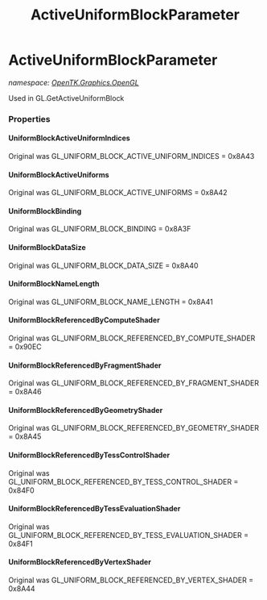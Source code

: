 ﻿---
title: ActiveUniformBlockParameter
---

# ActiveUniformBlockParameter
_namespace: [OpenTK.Graphics.OpenGL](N-OpenTK.Graphics.OpenGL.html)_

Used in GL.GetActiveUniformBlock



### Properties

#### UniformBlockActiveUniformIndices
Original was GL_UNIFORM_BLOCK_ACTIVE_UNIFORM_INDICES = 0x8A43
#### UniformBlockActiveUniforms
Original was GL_UNIFORM_BLOCK_ACTIVE_UNIFORMS = 0x8A42
#### UniformBlockBinding
Original was GL_UNIFORM_BLOCK_BINDING = 0x8A3F
#### UniformBlockDataSize
Original was GL_UNIFORM_BLOCK_DATA_SIZE = 0x8A40
#### UniformBlockNameLength
Original was GL_UNIFORM_BLOCK_NAME_LENGTH = 0x8A41
#### UniformBlockReferencedByComputeShader
Original was GL_UNIFORM_BLOCK_REFERENCED_BY_COMPUTE_SHADER = 0x90EC
#### UniformBlockReferencedByFragmentShader
Original was GL_UNIFORM_BLOCK_REFERENCED_BY_FRAGMENT_SHADER = 0x8A46
#### UniformBlockReferencedByGeometryShader
Original was GL_UNIFORM_BLOCK_REFERENCED_BY_GEOMETRY_SHADER = 0x8A45
#### UniformBlockReferencedByTessControlShader
Original was GL_UNIFORM_BLOCK_REFERENCED_BY_TESS_CONTROL_SHADER = 0x84F0
#### UniformBlockReferencedByTessEvaluationShader
Original was GL_UNIFORM_BLOCK_REFERENCED_BY_TESS_EVALUATION_SHADER = 0x84F1
#### UniformBlockReferencedByVertexShader
Original was GL_UNIFORM_BLOCK_REFERENCED_BY_VERTEX_SHADER = 0x8A44

